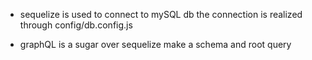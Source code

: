 - sequelize is used to connect to mySQL db
the connection is realized through config/db.config.js

- graphQL is a sugar over sequelize
make a schema and root query
